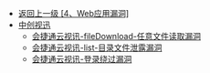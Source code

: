 - [返回上一级 [4、Web应用漏洞]](/4、Web应用漏洞)
- [中创视迅](/4、Web应用漏洞/中创视迅/)
  - [会捷通云视讯-fileDownload-任意文件读取漏洞](/4、Web应用漏洞/中创视迅/会捷通云视讯-fileDownload-任意文件读取漏洞.md)
  - [会捷通云视讯-list-目录文件泄露漏洞](/4、Web应用漏洞/中创视迅/会捷通云视讯-list-目录文件泄露漏洞.md)
  - [会捷通云视讯-登录绕过漏洞](/4、Web应用漏洞/中创视迅/会捷通云视讯-登录绕过漏洞.md)
